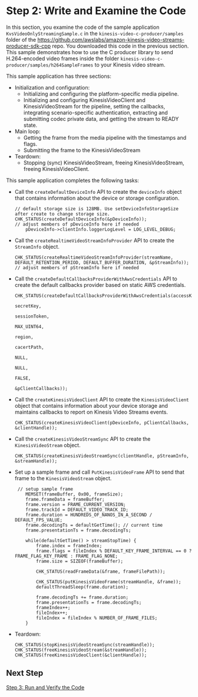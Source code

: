 # Step 2: Write and Examine the Code<a name="producersdk-c-write"></a>

In this section, you examine the code of the sample application `KvsVideoOnlyStreamingSample.c` in the `kinesis-video-c-producer/samples` folder of the [https://github\.com/awslabs/amazon\-kinesis\-video\-streams\-producer\-sdk\-cpp](https://github.com/awslabs/amazon-kinesis-video-streams-producer-sdk-cpp) repo\. You downloaded this code in the previous section\. This sample demonstrates how to use the C producer library to send H\.264\-encoded video frames inside the folder `kinesis-video-c-producer/samples/h264SampleFrames` to your Kinesis video stream\.

This sample application has three sections:
+ Initialization and configuration:
  + Initializing and configuring the platform\-specific media pipeline\.
  + Initializing and configuring KinesisVideoClient and KinesisVideoStream for the pipeline, setting the callbacks, integrating scenario\-specific authentication, extracting and submitting codec private data, and getting the stream to READY state\.
+ Main loop:
  + Getting the frame from the media pipeline with the timestamps and flags\.
  + Submitting the frame to the KinesisVideoStream
+ Teardown:
  + Stopping \(sync\) KinesisVideoStream, freeing KinesisVideoStream, freeing KinesisVideoClient\.

This sample application completes the following tasks:
+ Call the `createDefaultDeviceInfo` API to create the `deviceInfo` object that contains information about the device or storage configuration\.

  ```
  // default storage size is 128MB. Use setDeviceInfoStorageSize after create to change storage size.
  CHK_STATUS(createDefaultDeviceInfo(&pDeviceInfo));
  // adjust members of pDeviceInfo here if needed
      pDeviceInfo->clientInfo.loggerLogLevel = LOG_LEVEL_DEBUG;
  ```
+ Call the `createRealtimeVideoStreamInfoProvider` API to create the `StreamInfo` object\.

  ```
  CHK_STATUS(createRealtimeVideoStreamInfoProvider(streamName, DEFAULT_RETENTION_PERIOD, DEFAULT_BUFFER_DURATION, &pStreamInfo));
  // adjust members of pStreamInfo here if needed
  ```
+ Call the `createDefaultCallbacksProviderWithAwsCredentials` API to create the default callbacks provider based on static AWS credentials\.

  ```
  CHK_STATUS(createDefaultCallbacksProviderWithAwsCredentials(accessKey,
                                                                  secretKey,
                                                                  sessionToken,
                                                                  MAX_UINT64,
                                                                  region,
                                                                  cacertPath,
                                                                  NULL,
                                                                  NULL,
                                                                  FALSE,
                                                                  &pClientCallbacks));
  ```
+ Call the `createKinesisVideoClient` API to create the `KinesisVideoClient` object that contains information about your device storage and maintains callbacks to report on Kinesis Video Streams events\.

  ```
  CHK_STATUS(createKinesisVideoClient(pDeviceInfo, pClientCallbacks, &clientHandle));
  ```
+ Call the `createKinesisVideoStreamSync` API to create the `KinesisVideoStream` object\.

  ```
  CHK_STATUS(createKinesisVideoStreamSync(clientHandle, pStreamInfo, &streamHandle));
  ```
+ Set up a sample frame and call `PutKinesisVideoFrame` API to send that frame to the `KinesisVideoStream` object\.

  ```
   // setup sample frame
      MEMSET(frameBuffer, 0x00, frameSize);
      frame.frameData = frameBuffer;
      frame.version = FRAME_CURRENT_VERSION;
      frame.trackId = DEFAULT_VIDEO_TRACK_ID;
      frame.duration = HUNDREDS_OF_NANOS_IN_A_SECOND / DEFAULT_FPS_VALUE;
      frame.decodingTs = defaultGetTime(); // current time
      frame.presentationTs = frame.decodingTs;
  
      while(defaultGetTime() > streamStopTime) {
          frame.index = frameIndex;
          frame.flags = fileIndex % DEFAULT_KEY_FRAME_INTERVAL == 0 ? FRAME_FLAG_KEY_FRAME : FRAME_FLAG_NONE;
          frame.size = SIZEOF(frameBuffer);
  
          CHK_STATUS(readFrameData(&frame, frameFilePath));
  
          CHK_STATUS(putKinesisVideoFrame(streamHandle, &frame));
          defaultThreadSleep(frame.duration);
  
          frame.decodingTs += frame.duration;
          frame.presentationTs = frame.decodingTs;
          frameIndex++;
          fileIndex++;
          fileIndex = fileIndex % NUMBER_OF_FRAME_FILES;
      }
  ```
+ Teardown:

  ```
  CHK_STATUS(stopKinesisVideoStreamSync(streamHandle));
  CHK_STATUS(freeKinesisVideoStream(&streamHandle));
  CHK_STATUS(freeKinesisVideoClient(&clientHandle));
  ```

## Next Step<a name="producersdk-c-write-next"></a>

[Step 3: Run and Verify the Code](producersdk-c-test.md)